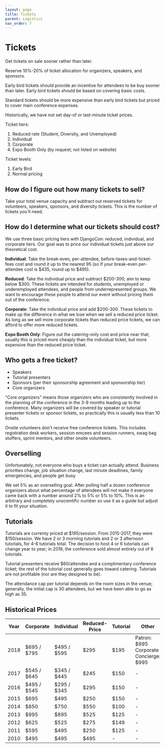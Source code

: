 ```yaml
---
layout: page
title: Tickets
parent: Logistics
nav_order: 7
---
```


# Tickets

Get tickets on sale sooner rather than later.

Reserve 10%-20% of ticket allocation for organizers, speakers, and sponsors.

Early bird tickets should provide an incentive for attendees to be buy sooner than later. Early bird tickets should be based on covering basic costs.

Standard tickets should be more expensive than early bird tickets but priced to cover main conference expenses.

Historically, we have not set day-of or last-minute ticket prices. 

Ticket tiers:

1. Reduced rate (Student, Diversity, and Unemployed)
2. Individual
3. Corporate
4. Expo Booth Only (by request; not listed on website)

Ticket levels:

1. Early Bird
2. Normal pricing

## How do I figure out how many tickets to sell?

Take your total venue capacity and subtract out reserved tickets for volunteers, speakers, sponsors, and diversity tickets. This is the number of tickets you'll need.

## How do I determine what our tickets should cost?

We use three basic pricing tiers with DjangoCon: reduced, individual, and corporate tiers. Our goal was to price our individual tickets just above our theoretical cost. 

**Individual**: Take the break-even, per-attendee, before-taxes-and-ticket-fees cost and round it up to the nearest 95 (so if your break-even per-attendee cost is $435, round up to $495).

**Reduced**: Take the individual price and subtract $200-300; aim to keep below $300. These tickets are intended for students, unemployed or underemployed attendees, and people from underrepresented groups. We want to encourage these people to attend our event without pricing them out of the conference. 

**Corporate**: Take the individual price and add $200-300. These tickets to make up the difference in what we lose when we sell a reduced price ticket. As long as we sell more corporate tickets than reduced price tickets, we can afford to offer more reduced tickets.

**Expo Booth Only**: Figure out the catering-only cost and price near that; usually this is priced more cheaply than the individual ticket, but more expensive than the reduced price ticket. 

## Who gets a free ticket? 

- Speakers 
- Tutorial presenters 
- Sponsors (per their sponsorship agreement and sponsorship tier)
- Core organizers 

"Core organizers" means those organizers who are consistently involved in the planning of the conference in the 3-9 months leading up to the conference. Many organizers will be covered by speaker or tutorial presenter tickets or sponsor tickets, so practically this is usually less than 10 tickets. 

Onsite volunteers don't receive free conference tickets. This includes registration desk workers, session emcees and session runners, swag bag stuffers, sprint mentors, and other onsite volunteers. 

## Overselling

Unfortunately, not everyone who buys a ticket can actually attend. Business priorities change, job situation change, last minute deadlines, family emergencies, and people get busy. 

We set 5% as an overselling goal. After polling half a dozen conference organizers about what percentage of attendees will not make it everyone came back with a number around 2% to 5% or 5% to 10%. This is an arbitrary and completely unscientific number so use it as a guide but adjust it to fit your situation.

## Tutorials

Tutorials are currenty priced at $195/session. From 2015-2017, they were $150/session. We have 2 or 3 morning tutorials and 2 or 3 afternoon tutorials, for 4-6 tutorials total. The decision to host 4 or 6 tutorials can change year to year; in 2018, the conference sold almost entirely out of 6 tutorials. 

Tutorial presenters receive $60/attendee and a complimentary conference ticket; the rest of the tutorial cost generally goes toward catering. Tutorials are not profitable (nor are they designed to be). 

The attendance cap per tutorial depends on the room sizes in the venue; generally, the initial cap is 30 attendees, but we have been able to go as high as 35. 

## Historical Prices 

| Year | Corporate | Individual | Reduced-Price | Tutorial | Other | 
| ---- | --------- | ---------- | ------------- | -------- | ----- |
| 2018 | $695 / $795 | $495 / $595 | $295 | $195 | Patron: $995<br /> Corporate Concierge: $995 | 
| 2017 | $545 / $645 | $345 / $445 | $245 | $150 | - |
| 2016 | $495 / $545 | $295 / $345 | $295 | $150 | - | 
| 2015 | $695 | $495 | $250 | $150 | - | 
| 2014 | $850 | $750 | $550 | $100 | - | 
| 2013 | $995 | $895 | $525 | $125 | - | 
| 2012 | $625 | $525 | $275 | $149 | - | 
| 2011 | $595 | $495 | $250 | $125 | - |
| 2010 | $495 | $495 | $495 | - | - | 
